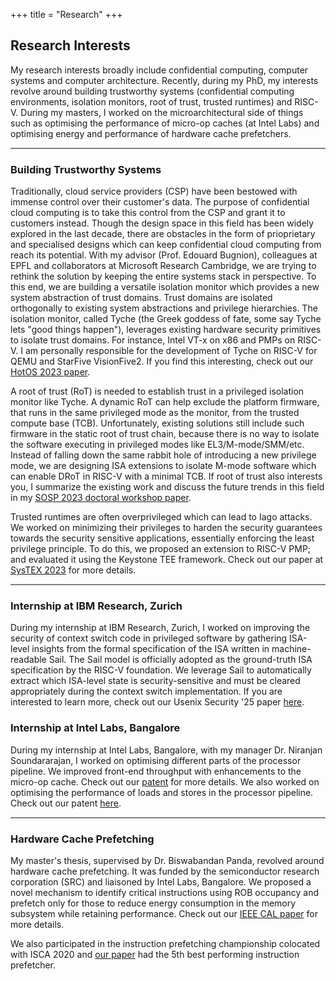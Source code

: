 +++
title = "Research"
+++

## Research Interests
<!-- {{< figure class="avatar2" src="/neelu-photo-paris.jpeg" alt="avatar">}} -->
<div align="justified">
My research interests broadly include confidential computing, computer systems and computer architecture. Recently, during my PhD, my interests revolve around building trustworthy systems (confidential computing environments, isolation monitors, root of trust, trusted runtimes) and RISC-V. During my masters, I worked on the microarchitectural side of things such as optimising the performance of micro-op caches (at Intel Labs) and optimising energy and performance of hardware cache prefetchers.   
<hr style="height:2px;border-width:0;color:gray;background-color:gray">
<!-- <b><u>PhD Thesis</u>:</b> My PhD thesis has so far revolved around building trustworthy systems. -->

### Building Trustworthy Systems 

Traditionally, cloud service providers (CSP) have been bestowed with immense control over their customer's data. The purpose of confidential cloud computing is to take this control from the CSP and grant it to customers instead. Though the design space in this field has been widely explored in the last decade, there are obstacles in the form of prioprietary and specialised designs which can keep confidential cloud computing from reach its potential. With my advisor (Prof. Edouard Bugnion), colleagues at EPFL and collaborators at Microsoft Research Cambridge, we are trying to rethink the solution by keeping the entire systems stack in perspective. To this end, we are building a versatile isolation monitor which provides a new system abstraction of trust domains. Trust domains are isolated orthogonally to existing system abstractions and privilege hierarchies. The isolation monitor, called Tyche (the Greek goddess of fate, some say Tyche lets "good things happen"), leverages existing hardware security primitives to isolate trust domains. For instance, Intel VT-x on x86 and PMPs on RISC-V. I am personally responsible for the development of Tyche on RISC-V for QEMU and StarFive VisionFive2. If you find this interesting, check out our [HotOS 2023 paper](https://dl.acm.org/doi/abs/10.1145/3593856.3595900).  

A root of trust (RoT) is needed to establish trust in a privileged isolation monitor like Tyche. A dynamic RoT can help exclude the platform firmware, that runs in the same privileged mode as the monitor, from the trusted compute base (TCB). Unfortunately, existing solutions still include such firmware in the static root of trust chain, because there is no way to isolate the software executing in privileged modes like EL3/M-mode/SMM/etc. Instead of falling down the same rabbit hole of introducing a new privilege mode, we are designing ISA extensions to isolate M-mode software which can enable DRoT in RISC-V with a minimal TCB. If root of trust also interests you, I summarize the existing work and discuss the future trends in this field in my [SOSP 2023 doctoral workshop paper](https://drive.google.com/file/d/1sH3dWik4bU6BGEwlTeFY4uQ2dEFqH5jI/view?usp=sharing). 

Trusted runtimes are often overprivileged which can lead to Iago attacks. We worked on minimizing their privileges to harden the security guarantees towards the security sensitive applications, essentially enforcing the least privilege principle. To do this, we proposed an extension to RISC-V PMP; and evaluated it using the Keystone TEE framework. Check out our paper at [SysTEX 2023](https://dl.acm.org/doi/10.1145/3578359.359304) for more details.  

<hr style="height:2px;border-width:0;color:gray;background-color:gray">

### Internship at IBM Research, Zurich 

During my internship at IBM Research, Zurich, I worked on improving the security of context switch code in privileged software by gathering ISA-level insights from the formal specification of the ISA written in machine-readable Sail. The Sail model is officially adopted as the ground-truth ISA specification by the RISC-V foundation. We leverage Sail to automatically extract which ISA-level state is security-sensitive and must be cleared appropriately during the context switch implementation. If you are interested to learn more, check out our Usenix Security '25 paper <a href="https://arxiv.org/abs/2502.06609">here</a>.

### Internship at Intel Labs, Bangalore

During my internship at Intel Labs, Bangalore, with my manager Dr. Niranjan Soundararajan, I worked on optimising different parts of the processor pipeline. We improved front-end throughput with enhancements to the micro-op cache. Check out our [patent](https://patents.google.com/patent/US20230103206A1/en) for more details. We also worked on optimising the performance of loads and stores in the processor pipeline. Check out our patent [here](https://patents.google.com/patent/US20230418757A1/en).   

<hr style="height:2px;border-width:0;color:gray;background-color:gray">

### Hardware Cache Prefetching

My master's thesis, supervised by Dr. Biswabandan Panda, revolved around hardware cache prefetching. It was funded by the semiconductor research corporation (SRC) and liaisoned by Intel Labs, Bangalore. We proposed a novel mechanism to identify critical instructions using ROB occupancy and prefetch only for those to reduce energy consumption in the memory subsystem while retaining performance. Check out our [IEEE CAL paper](https://research.ece.ncsu.edu/wp-content/uploads/sites/19/2020/05/JIP.pdf) for more details. 

We also participated in the instruction prefetching championship colocated with ISCA 2020 and [our paper](https://research.ece.ncsu.edu/wp-content/uploads/sites/19/2020/05/JIP.pdf) had the 5th best performing instruction prefetcher. 
</div>
